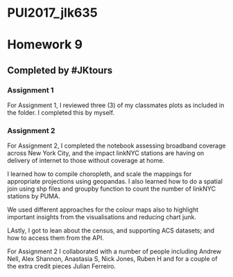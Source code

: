 # PUI2017_jlk635

# Homework 9

## Completed by #JKtours

### Assignment 1
For Assignment 1, I reviewed three (3) of my classmates plots as included in the folder. I completed this by myself.

### Assignment 2
For Assignment 2, I completed the notebook assessing broadband coverage across New York City, and the impact linkNYC stations are having on delivery of internet to those without coverage at home.

I learned how to compile choropleth, and scale the mappings for appropriate projections using geopandas. I also learned how to do a spatial join using shp files and groupby function to count the number of linkNYC stations by PUMA.

We used different approaches for the colour maps also to highlight important insights from the visualisations and reducing chart junk.

LAstly, I got to lean about the census, and supporting ACS datasets; and how to access them from the API.

For Assignment 2 I collaborated with a number of people including Andrew Nell, Alex Shannon, Anastasia S, Nick Jones, Ruben H and for a couple of the extra credit pieces Julian Ferreiro.





